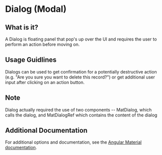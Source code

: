 # Dialog (Modal)

## What is it?
A Dialog is floating panel that pop's up over the UI and requires the user to perform an action before moving on.

## Usage Guidlines
Dialogs can be used to get confirmation for a potentially destructive action (e.g. "Are you sure you want to delete this record?") or get additional user input after clicking on an action button.

## Note
Dialog actually required the use of two components -- MatDialog, which calls the dialog, and MatDialogRef which contains the content of the dialog

## Additional Documentation
For additional options and documentation, see the [Angular Material documentation](https://material.angular.io/components/dialog/overview).
